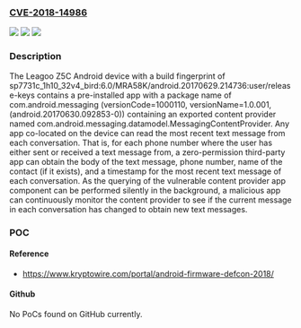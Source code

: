 ### [CVE-2018-14986](https://cve.mitre.org/cgi-bin/cvename.cgi?name=CVE-2018-14986)
![](https://img.shields.io/static/v1?label=Product&message=n%2Fa&color=blue)
![](https://img.shields.io/static/v1?label=Version&message=n%2Fa%20&color=brightgreen)
![](https://img.shields.io/static/v1?label=Vulnerability&message=n%2Fa&color=brightgreen)

### Description

The Leagoo Z5C Android device with a build fingerprint of sp7731c_1h10_32v4_bird:6.0/MRA58K/android.20170629.214736:user/release-keys contains a pre-installed app with a package name of com.android.messaging (versionCode=1000110, versionName=1.0.001, (android.20170630.092853-0)) containing an exported content provider named com.android.messaging.datamodel.MessagingContentProvider. Any app co-located on the device can read the most recent text message from each conversation. That is, for each phone number where the user has either sent or received a text message from, a zero-permission third-party app can obtain the body of the text message, phone number, name of the contact (if it exists), and a timestamp for the most recent text message of each conversation. As the querying of the vulnerable content provider app component can be performed silently in the background, a malicious app can continuously monitor the content provider to see if the current message in each conversation has changed to obtain new text messages.

### POC

#### Reference
- https://www.kryptowire.com/portal/android-firmware-defcon-2018/

#### Github
No PoCs found on GitHub currently.

